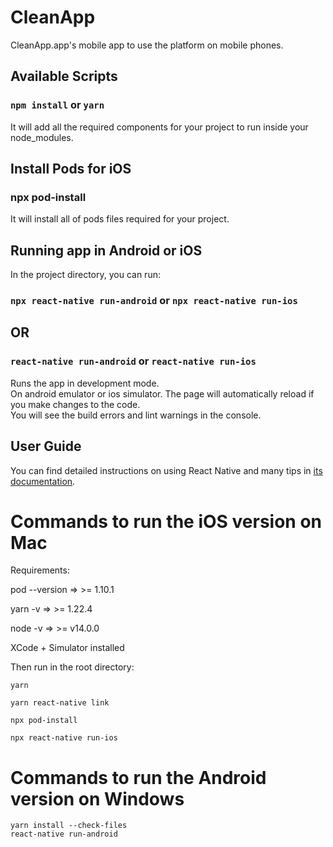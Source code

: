 
# CleanApp
CleanApp.app's mobile app to use the platform on mobile phones.

## Available Scripts
### `npm install` or `yarn`
It will add all the required components for your project to run inside your node_modules.
## Install Pods for iOS
### npx pod-install
It will install all of pods files required for your project.
## Running app in Android or iOS
In the project directory, you can run:
### `npx react-native run-android` or `npx react-native run-ios`
## OR
### `react-native run-android` or `react-native run-ios`
Runs the app in development mode.<br>
On android emulator or ios simulator.
The page will automatically reload if you make changes to the code.<br>
You will see the build errors and lint warnings in the console.
## User Guide
You can find detailed instructions on using React Native and many tips in [its documentation](https://reactnative.dev/docs/getting-started).

# Commands to run the iOS version on Mac

Requirements:

pod --version => >= 1.10.1

yarn -v => >= 1.22.4

node -v => >= v14.0.0

XCode + Simulator installed

Then run in the root directory:
```
yarn

yarn react-native link

npx pod-install

npx react-native run-ios
```


# Commands to run the Android version on Windows
```
yarn install --check-files
react-native run-android
```